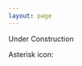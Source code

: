 ```yaml
---
layout: page
---
```


Under Construction

<p>Asterisk icon: <span class="glyphicon glyphicon-breifcase"></span></p>
